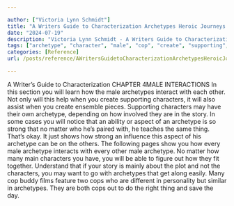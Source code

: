 ```yaml
---

author: ["Victoria Lynn Schmidt"]
title: "A Writers Guide to Characterization Archetypes Heroic Journeys and Other Elements of Dynamic Character Development - part0009_split_000.html"
date: "2024-07-19"
description: "Victoria Lynn Schmidt - A Writers Guide to Characterization Archetypes Heroic Journeys and Other Elements of Dynamic Character Development"
tags: ["archetype", "character", "male", "cop", "create", "supporting", "may", "story", "aspect", "strong", "matter", "thing", "show", "every", "many", "writer", "guide", "characterization", "chapter", "interaction", "section", "learn", "interact", "help", "also"]
categories: [Reference]
url: /posts/reference/AWritersGuidetoCharacterizationArchetypesHeroicJourneysandOtherElementsofDynamicCharacterDevelopment-part0009split000html

---
```



A Writer’s Guide to Characterization
CHAPTER 4MALE INTERACTIONS
In this section you will learn how the male archetypes interact with each other. Not only will this help when you create supporting characters, it will also assist when you create ensemble pieces. Supporting characters may have their own archetype, depending on how involved they are in the story.
In some cases you will notice that an ability or aspect of an archetype is so strong that no matter who he’s paired with, he teaches the same thing. That’s okay. It just shows how strong an influence this aspect of his archetype can be on the others.
The following pages show you how every male archetype interacts with every other male archetype. No matter how many main characters you have, you will be able to figure out how they fit together.
Understand that if your story is mainly about the plot and not the characters, you may want to go with archetypes that get along easily. Many cop buddy films feature two cops who are different in personality but similar in archetypes. They are both cops out to do the right thing and save the day.
